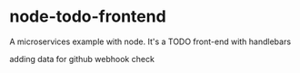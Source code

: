 # node-todo-frontend
A microservices example with node. It's a TODO front-end with handlebars

adding data for github webhook check
